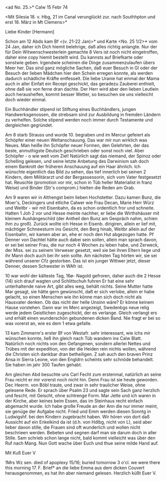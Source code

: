 <ad No. 25.>* Calw 15 Febr 74

<Mit Silesia 18. v. Hbg, 21 im Canal verunglückt zur. nach Southhpton und erst 18. März in Mt Clemens>*

Liebe Kinder [Hermann]

Schon am 12 Abds kam Bf <(v. 21-22 Jan)>* und Karte <No. 25 1/2>* vom 24 Jan, daher ich Dich hiemit belehrige, daß alles richtig anlangte. Nur der für Dein Witwenschwesterlein gemachte 8 Vers ist noch nicht eingetroffen, daher eine copy hiemit bestellt wird. Du kannsts auf Briefkarte oder sonstwie geben. Irgendwie scheinen die Dinge zusammenzulaufen übers Meer her. 
Das sind ganz mögliche Sachen, daß euer Besuch in Gl oder der Besuch der lieben Mädchen hier den Schein erregen konnte, als werden dadurch schädliche Kräfte entfesselt. Die liebe Uranie hat einmal der Mama auch in aller Einfalt ein Recept geschickt, das geradezu Zauberei enthielt, ohne daß sie von ferne dran dachte. Der Herr wird aber den lieben Leutlein auch heraushelfen, kommt besser Wetter, so besuchen sie uns vielleicht doch wieder einmal.

Ein Buchhändler stipend ist Stiftung eines Buchhändlers, jungen Handwerksgenossen, die strebsam sind zur Ausbildung in fremden Ländern zu verhelfen. Solche stipend werden noch immer durch Testamente und dergleichen gegründet.

Am 8 starb Strauss und wurde 10. begraben und im Mercur gefeiert als Schöpfer einer neuen Weltanschauung. Das war mir nun wirklich was Neues. Man heiße ihn Schöpfer neuer Formen, den Gelehrten, der das beste, anmuthigste Deutsch geschrieben oder sonst noch viel. Aber Schöpfer - o wie weit vom Ziel! Natürlich sagt das niemand, der Spinoz oder Schelling gelesen, und seine letzte Anbetung des Darwinism sah doch einem Bankrott der früheren Anschauung auf ein Haar ähnlich. Ich wünschte eigentlich das Bild zu sehen, das tief innerlich bei seinen 2 Kindern, dem Militärarzt und der Bergassessorin, sich vom Vater festgesetzt hat. Reuschle (promotion vor mir, schon in Tüb heller Materialist in franz Weise) und Binder (Str's comprom.) hielten die Reden am Grab.

Am 9 waren wir in Althengst beim lieben Hochstetter. Dazu kamen Bunz, die Moer's, Deckingers und etliche Calwer wie Frau Decan, Marie Herr Würz und Weitbr - wir mit Eisenbahn, da es schon ordentlich fror und schneite. Hatten 1 Joh 2 vor und Hesse meinte nachher, er liebe die Wirthshäuser mit kleinem Aushängeschild (der Antheil den Bunz am Gespräch nahm, schien ihm zu groß). Zurück wollte ich Hesse in Eisenb. dirigiren, allein er lief mit, mächtiger Schneesturm ins Gesicht, den Berg hinab, Weitbr allein auf der Eisenbahn, wir kamen aber an, ehe er noch den Hut abgezogen hatte. Pf Denner von Dachtel hätte auch dabei sein sollen, allein man sprach davon, er sei bei seiner Frau, die nur noch 4 Wochen zu leben habe, und Zerweck, der Miss. sei zu seinem Verweser gesetzt, weil sie bei ihren Eltern liege und ihr Mann doch auch bei ihr sein sollte. Am nächsten Tag hörten wir, sie sei während unserer Cfz gestorben. Das ist ein junger Wittwer jetzt, dieser Denner, dessen Schwester in WAfr ist.

10 war wohl der kälteste Tag, 16ø- Nagold gefroren, daher auch die 2 Hesse (14) sich drauf wagten und Schlittschuh fuhren Er hat eine sehr unterhaltende naive Art, gibt alles weg, behält nichts. Seine Mutter hatte Mar gesagt, sie hätte gern gewünscht, daß er sich verlobe, allein er habe gelacht, so einen Menschen wie ihn könne man sich doch nicht als Hausvater denken. Ob das nicht der helle Unsinn wäre? Er könne keinem Hause vorstehen. Dann war im Merc angezeigt, Swedenbgs neue relig werde jedem Geistlichen zugeschickt, der es verlange. Gleich verlangt ers und erhält einen wunderschön gebundenen dicken Band. Nie fragt er bei so was vorerst an, wie es dem <Herrn Dr Gundert>1 etwa gefalle.

13 kam Zimmerm's erster Bf von Westafr. sehr interessant, wie ichs mir wünschen konnte, ließ ihn gleich nach Tüb wandern ins Calw Blatt. Natürlich noch nichts von den Gefangenen, sondern allerlei Nettes und Trübes mit der expedition, von der die Heiden rein nichts wollen, während die Christen sich dankbar dran betheiligen. Z sah auch den braven Prinz Ansa in Sierra Leone, von den Engldrn scheints sehr schnöde behandelt. Sie haben im jahr 300 Taufen gehabt.

Am gleichen Abd besuchte uns Carl Fecht zum erstenmal, natürlich an seine Frau reicht er mir vorerst noch nicht hin. Denn Frau ist sie heute geworden. Dec Heerm. von Böbl traute, und zwar in sehr traulicher Weise, ohne gelesene Rede. Er sprach über Psalm 23 und sagte sein Sach ganz herzlich und fescht, mit Geischt, ohne schtrenge Form. Mar Jette und ich waren in der Kirche, aber keines beim Essen, das im Steinhaus recht einfach abgemacht wurde. Ich habe große Freude an der Ann die nur immer meint, sie genüge der Aufgabe nicht. Fried und Emm werden diesen Sonntg in Ludwigshf. bei den Kindern zugebracht haben. Wir hören von dort daß Aussicht auf ein Enkelkind da ist (d.h. von Hdlbg, nicht von L), seid aber lieber davon stille, die Frauen sind oft wunderlich und wollen nicht beschrieen werden. Bebeten und segnen darf man sie darum doch in aller Stille. Sam schrieb schon lange nicht, bald kommt vielleicht was über den Ruf nach Mang. Nun Gott wache über Euch und thue seine milde Hand auf.

 Mit Kuß Euer V

1Mrs Wz sen. died of apoplexy 15/16; buried tomorrow 3 o'cl. we were there this morning
17. F. Brief* an die liebe Emma aus dem dicken Couvert herausgenommen, es hat ihn aber niemand gelesen. Herzlich küßt Euer V.
